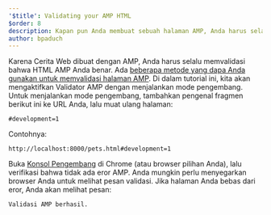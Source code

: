```yaml
---
'$title': Validating your AMP HTML
$order: 8
description: Kapan pun Anda membuat sebuah halaman AMP, Anda harus selalu memvalidasi bahwa HTML AMP Anda sudah benar. Ada [beberapa metode yang dapa Anda gunakan untuk memvalidasi halaman AMP Anda ....
author: bpaduch
---
```


Karena Cerita Web dibuat dengan AMP, Anda harus selalu memvalidasi bahwa HTML AMP Anda benar. Ada [beberapa metode yang dapa Anda gunakan untuk memvalidasi halaman AMP](../../../../documentation/guides-and-tutorials/learn/validation-workflow/validate_amp.md). Di dalam tutorial ini, kita akan mengaktifkan Validator AMP dengan menjalankan mode pengembang. Untuk menjalankan mode pengembang, tambahkan pengenal fragmen berikut ini ke URL Anda, lalu muat ulang halaman:

```text
#development=1
```

Contohnya:

```text
http://localhost:8000/pets.html#development=1
```

Buka [Konsol Pengembang](https://developer.chrome.com/devtools/docs/console) di Chrome (atau browser pilihan Anda), lalu verifikasi bahwa tidak ada eror AMP. Anda mungkin perlu menyegarkan browser Anda untuk melihat pesan validasi. Jika halaman Anda bebas dari eror, Anda akan melihat pesan:

```text
Validasi AMP berhasil.
```
